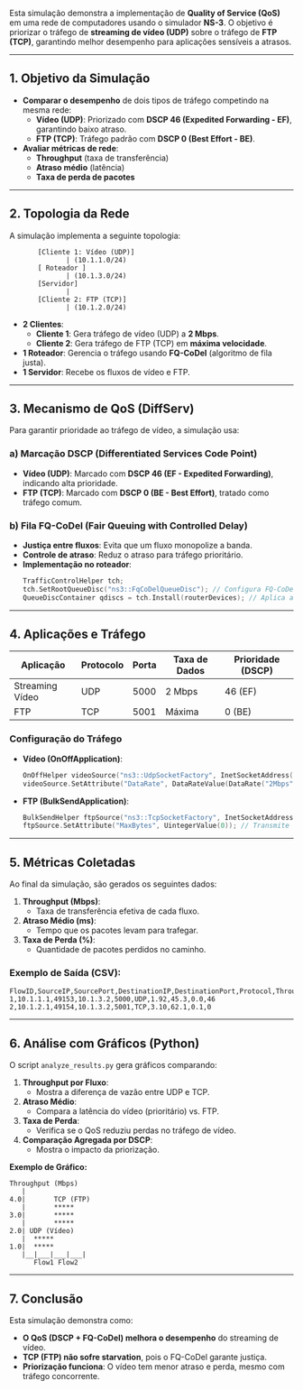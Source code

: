 Esta simulação demonstra a implementação de **Quality of Service (QoS)** em uma rede de computadores usando o simulador **NS-3**. O objetivo é priorizar o tráfego de **streaming de vídeo (UDP)** sobre o tráfego de **FTP (TCP)**, garantindo melhor desempenho para aplicações sensíveis a atrasos.

---

## **1. Objetivo da Simulação**
- **Comparar o desempenho** de dois tipos de tráfego competindo na mesma rede:
  - **Vídeo (UDP)**: Priorizado com **DSCP 46 (Expedited Forwarding - EF)**, garantindo baixo atraso.
  - **FTP (TCP)**: Tráfego padrão com **DSCP 0 (Best Effort - BE)**.
- **Avaliar métricas de rede**:
  - **Throughput** (taxa de transferência)
  - **Atraso médio** (latência)
  - **Taxa de perda de pacotes**

---

## **2. Topologia da Rede**
A simulação implementa a seguinte topologia:

```
       [Cliente 1: Vídeo (UDP)]
              | (10.1.1.0/24)
       [ Roteador ] 
              | (10.1.3.0/24)
       [Servidor]
              |
       [Cliente 2: FTP (TCP)]
              | (10.1.2.0/24)
```

- **2 Clientes**:
  - **Cliente 1**: Gera tráfego de vídeo (UDP) a **2 Mbps**.
  - **Cliente 2**: Gera tráfego de FTP (TCP) em **máxima velocidade**.
- **1 Roteador**: Gerencia o tráfego usando **FQ-CoDel** (algoritmo de fila justa).
- **1 Servidor**: Recebe os fluxos de vídeo e FTP.

---

## **3. Mecanismo de QoS (DiffServ)**
Para garantir prioridade ao tráfego de vídeo, a simulação usa:

### **a) Marcação DSCP (Differentiated Services Code Point)**
- **Vídeo (UDP)**: Marcado com **DSCP 46 (EF - Expedited Forwarding)**, indicando alta prioridade.
- **FTP (TCP)**: Marcado com **DSCP 0 (BE - Best Effort)**, tratado como tráfego comum.

### **b) Fila FQ-CoDel (Fair Queuing with Controlled Delay)**
- **Justiça entre fluxos**: Evita que um fluxo monopolize a banda.
- **Controle de atraso**: Reduz o atraso para tráfego prioritário.
- **Implementação no roteador**:
  ```cpp
  TrafficControlHelper tch;
  tch.SetRootQueueDisc("ns3::FqCoDelQueueDisc"); // Configura FQ-CoDel
  QueueDiscContainer qdiscs = tch.Install(routerDevices); // Aplica ao roteador
  ```

---

## **4. Aplicações e Tráfego**
| Aplicação       | Protocolo | Porta | Taxa de Dados | Prioridade (DSCP) |
|----------------|-----------|-------|--------------|-------------------|
| Streaming Vídeo | UDP       | 5000  | 2 Mbps       | 46 (EF)           |
| FTP            | TCP       | 5001  | Máxima       | 0 (BE)            |

### **Configuração do Tráfego**
- **Vídeo (OnOffApplication)**:
  ```cpp
  OnOffHelper videoSource("ns3::UdpSocketFactory", InetSocketAddress(serverIp, 5000));
  videoSource.SetAttribute("DataRate", DataRateValue(DataRate("2Mbps")));
  ```
- **FTP (BulkSendApplication)**:
  ```cpp
  BulkSendHelper ftpSource("ns3::TcpSocketFactory", InetSocketAddress(serverIp, 5001));
  ftpSource.SetAttribute("MaxBytes", UintegerValue(0)); // Transmite indefinidamente
  ```

---

## **5. Métricas Coletadas**
Ao final da simulação, são gerados os seguintes dados:

1. **Throughput (Mbps)**:
   - Taxa de transferência efetiva de cada fluxo.
2. **Atraso Médio (ms)**:
   - Tempo que os pacotes levam para trafegar.
3. **Taxa de Perda (%)**:
   - Quantidade de pacotes perdidos no caminho.

### **Exemplo de Saída (CSV)**:
```
FlowID,SourceIP,SourcePort,DestinationIP,DestinationPort,Protocol,Throughput(Mbps),AvgDelay(ms),PacketLossRate(%),DSCP
1,10.1.1.1,49153,10.1.3.2,5000,UDP,1.92,45.3,0.0,46
2,10.1.2.1,49154,10.1.3.2,5001,TCP,3.10,62.1,0.1,0
```

---

## **6. Análise com Gráficos (Python)**
O script `analyze_results.py` gera gráficos comparando:

1. **Throughput por Fluxo**:
   - Mostra a diferença de vazão entre UDP e TCP.
2. **Atraso Médio**:
   - Compara a latência do vídeo (prioritário) vs. FTP.
3. **Taxa de Perda**:
   - Verifica se o QoS reduziu perdas no tráfego de vídeo.
4. **Comparação Agregada por DSCP**:
   - Mostra o impacto da priorização.

**Exemplo de Gráfico:**
```
Throughput (Mbps)
   |
4.0|       TCP (FTP)
   |       *****
3.0|       *****
   |       *****
2.0| UDP (Vídeo)
   |  *****
1.0|  *****
   |__|___|___|___|
      Flow1 Flow2
```

---

## **7. Conclusão**
Esta simulação demonstra como:
- **O QoS (DSCP + FQ-CoDel) melhora o desempenho** do streaming de vídeo.
- **TCP (FTP) não sofre starvation**, pois o FQ-CoDel garante justiça.
- **Priorização funciona**: O vídeo tem menor atraso e perda, mesmo com tráfego concorrente.